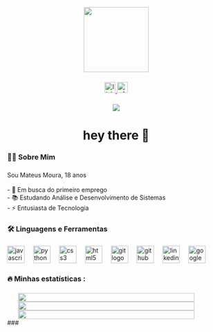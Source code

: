 <div align="center">
  <img height="150" src="https://i.postimg.cc/QCL18TbY/AP1-Gcz-OETEx-Lr2x-Wf2a-b-NGYWa6-TUCf3-2.png"  />
</div>

###

<div align="center">
  <a href="https://www.linkedin.com/in/mateusvcsmoura/" target="_blank">
    <img src="https://img.shields.io/static/v1?message=LinkedIn&logo=linkedin&label=&color=0077B5&logoColor=white&labelColor=&style=for-the-badge" height="25" alt="linkedin logo"  />
  </a>
  <a href="https://wa.me/5511945679199" target="_blank">
    <img src="https://img.shields.io/static/v1?message=Whatsapp&logo=whatsapp&label=&color=25D366&logoColor=white&labelColor=&style=for-the-badge" height="25" alt="whatsapp logo"  />
  </a>
</div>

###

<div align="center">
  <img src="https://visitor-badge.laobi.icu/badge?page_id=mateusvcsmoura.mateusvcsmoura&"  />
</div>

###

<h1 align="center">hey there 👋</h1>

###

<h3 align="left">👩‍💻  Sobre Mim</h3>

###

<p align="left">Sou Mateus Moura, 18 anos<br><br>- 🔭 Em busca do primeiro emprego<br>- 📚 Estudando Análise e Desenvolvimento de Sistemas<br>- ⚡ Entusiasta de Tecnologia</p>

###

<h3 align="left">🛠 Linguagens e Ferramentas</h3>

###

<div align="left">
  <img src="https://cdn.jsdelivr.net/gh/devicons/devicon/icons/javascript/javascript-original.svg" height="40" alt="javascript logo"  />
  <img width="12" />
  <img src="https://cdn.jsdelivr.net/gh/devicons/devicon/icons/python/python-original.svg" height="40" alt="python logo"  />
  <img width="12" />
  <img src="https://cdn.jsdelivr.net/gh/devicons/devicon/icons/css3/css3-original.svg" height="40" alt="css3 logo"  />
  <img width="12" />
  <img src="https://cdn.jsdelivr.net/gh/devicons/devicon/icons/html5/html5-original.svg" height="40" alt="html5 logo"  />
  <img width="12" />
  <img src="https://cdn.jsdelivr.net/gh/devicons/devicon/icons/git/git-original.svg" height="40" alt="git logo"  />
  <img width="12" />
  <img src="https://cdn.jsdelivr.net/gh/devicons/devicon/icons/github/github-original.svg" height="40" alt="github logo"  />
  <img width="12" />
  <img src="https://cdn.jsdelivr.net/gh/devicons/devicon/icons/linkedin/linkedin-original.svg" height="40" alt="linkedin logo"  />
  <img width="12" />
  <img src="https://cdn.jsdelivr.net/gh/devicons/devicon/icons/google/google-original.svg" height="40" alt="google logo"  />
</div>

###

<h3 align="left">🔥   Minhas estatísticas :</h3>

###

<div style="display: flex; flex-direction: column; align-items: center; width: 100%;">
  
  <img src="https://github-readme-stats.vercel.app/api?username=mateusvcsmoura&theme=great-gatsby&show_icons=true&hide_border=true&count_private=true" style="width: 90%; max-width: 800px;" />
  
  <img src="https://github-readme-streak-stats.herokuapp.com/?user=mateusvcsmoura&theme=great-gatsby&hide_border=true" style="width: 90%; max-width: 800px;" />
  
  <img src="https://github-readme-stats.vercel.app/api/top-langs/?username=mateusvcsmoura&theme=great-gatsby&show_icons=true&hide_border=true&layout=compact" style="width: 90%; max-width: 800px;" />
</div>
###

